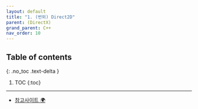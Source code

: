 ```yaml
---
layout: default
title: "1. (번외) Direct2D"
parent: (DirectX)
grand_parent: C++
nav_order: 10
---
```


## Table of contents
{: .no_toc .text-delta }

1. TOC
{:toc}

---

* [참고사이트 🌍](https://8bitscoding.github.io/dxd/2d-game/)

